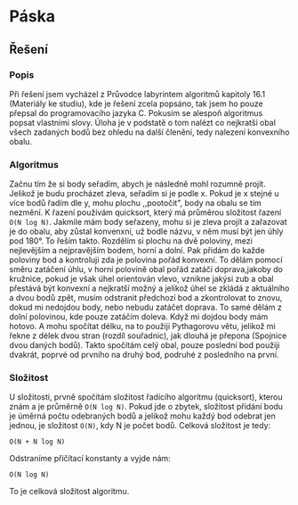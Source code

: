 # Páska
## Řešení
### Popis
Při řešení jsem vycházel z Průvodce labyrintem algoritmů kapitoly 16.1 (Materiály ke studiu), kde je řešení zcela popsáno, tak jsem ho pouze přepsal do programovacího jazyka C. Pokusím se alespoň algoritmus popsat vlastními slovy. Úloha je v podstatě o tom nalézt co nejkratší obal všech zadaných bodů bez ohledu na další členění, tedy nalezení konvexního obalu.

### Algoritmus
Začnu tím že si body seřadím, abych je následně mohl rozumně projít. Jelikož je budu procházet zleva, seřadím si je podle x. Pokud je x stejné u více bodů řadím dle y, mohu plochu ,,pootočit", body na obalu se tím nezmění. K řazení používám quicksort, který má průměrou složitost řazení `O(N log N)`. Jakmile mám body seřazeny, mohu si je zleva projít a zařazovat je do obalu, aby zůstal konvenxní, už bodle názvu, v něm musí být jen úhly pod 180°. To řeším takto. Rozdělím si plochu na dvě poloviny, mezi nejlevějším a nejpravějším bodem, horní a dolní. Pak přidám do každe poloviny bod a kontroluji zda je polovina pořád konvexní. To dělám pomocí směru zatáčení úhlu, v horní polovině obal pořád zatáčí doprava,jakoby do kružnice, pokud je však úhel orientován vlevo, vznikne jakýsi zub a obal přestává být konvexní a nejkratší možný a jelikož úhel se zkládá z aktuálního a dvou bodů zpět, musím odstranit předchozí bod a zkontrolovat to znovu, dokud mi nedojdou body, nebo nebudu zatáčet doprava. To samé dělám z dolní polovinou, kde pouze zatáčím doleva. Když mi dojdou body mám hotovo. A mohu spočítat délku, na to použiji Pythagorovu větu, jelikož mi řekne z délek dvou stran (rozdíl souřadnic), jak dlouhá je přepona (Spojnice dvou daných bodů). Takto spočítám celý obal, pouze poslední bod použiji dvakrát, poprvé od prvního na druhý bod, podruhé z posledního na první. 

### Složitost
U složitosti, prvně spočítám složitost řadícího algoritmu (quicksort), kterou znám a je průměrně `O(N log N)`. Pokud jde o zbytek, složitost přidání bodu je úměrná počtu odebraných bodů a jelikož mohu každý bod odebrat jen jednou, je složitost `O(N)`, kdy N je počet bodů.  Celková složitost je tedy:
```
O(N + N log N)
```
Odstraníme přičítací konstanty a vyjde nám:
```
O(N log N)
``` 
To je celková složitost algoritmu.
